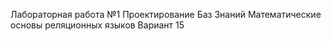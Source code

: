 Лабораторная работа №1
Проектирование Баз Знаний
Математические основы реляционных языков
Вариант 15
